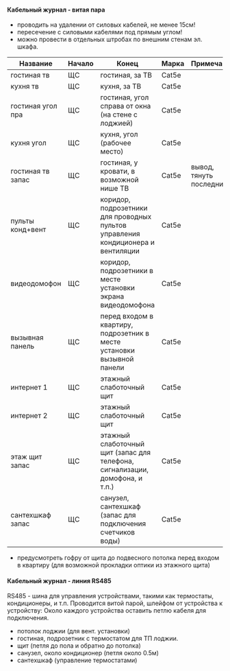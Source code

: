 #### Кабельный журнал - витая пара

* проводить на удалении от силовых кабелей, не менее 15см!
* пересечение с силовыми кабелями под прямым углом!
* можно провести в отдельных штробах по внешним стенам эл. шкафа.

| Название          | Начало                    | Конец                                                                            | Марка | Примечание              |
|-------------------|---------------------------|----------------------------------------------------------------------------------|-------|-------------------------|
| гостиная тв       | ЩC                        | гостиная, за ТВ                                                                  | Cat5e |                         |
| кухня тв          | ЩC                        | кухня, за ТВ                                                                     | Cat5e |                         |
| гостиная угол пра | ЩC                        | гостиная, угол справа от окна (на стене с лоджией)                               | Cat5e |                         |
| кухня угол        | ЩC                        | кухня, угол (рабочее место)                                                      | Cat5e |                         |
| гостиная тв запас | ЩC                        | гостиная, у кровати, в возможной нише ТВ                                         | Cat5e | вывод, тянуть последним |
| пульты конд+вент  | ЩC                        | коридор, подрозетники для проводных пультов управления кондиционера и вентиляции | Cat5e |                         |
| видеодомофон      | ЩC                        | коридор, подрозетники в месте установки экрана видеодомофона                     | Cat5e |                         |
| вызывная панель   | ЩC                        | перед входом в квартиру, подрозетник в месте установки вызывной панели           | Cat5e |                         |
| интернет 1        | ЩC                        | этажный слаботочный щит                                                          | Cat5e |                         |
| интернет 2        | ЩC                        | этажный слаботочный щит                                                          | Cat5e |                         |
| этаж щит запас    | ЩC                        | этажный слаботочный щит (запас для телефона, сигнализации, домофона, и т.п.)     | Cat5e |                         |
| сантехшкаф запас  | ЩC                        | санузел, сантехшкаф (запас для подключения счетчиков воды)                       | Cat5e |                         |

* предусмотреть гофру от щита до подвесного потолка перед входом в квартиру (для возможной прокладки оптики из этажного щита) 


#### Кабельный журнал - линия RS485

RS485 - шина для управления устройствами, такими как термостаты, кондиционеры, и т.п.
Проводится витой парой, шлейфом от устройства к устройству:
Около каждого устройства оставить петлю кабеля для подключения.

* потолок лоджии (для вент. установки)
* гостиная, подрозетник с термостатом для ТП лоджии.
* щит (петля до пола и обратно до потолка)
* санузел, около кондиционер (петля около 0.5м)
* сантехшкаф (управление термостатами)

